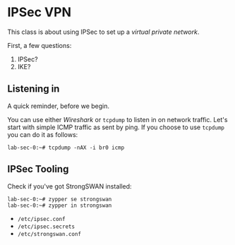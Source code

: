 # IPSec VPN

This class is about using IPSec to set up a _virtual private network_.

First, a few questions:
1. IPSec?
2. IKE?

## Listening in

A quick reminder, before we begin.

You can use either _Wireshark_ or `tcpdump` to listen in on network traffic.
Let's start with simple ICMP traffic as sent by ping. 
If you choose to use `tcpdump` you can do it as follows:

```console
lab-sec-0:~# tcpdump -nAX -i br0 icmp
```

## IPSec Tooling

Check if you've got StrongSWAN installed:
```console
lab-sec-0:~# zypper se strongswan
lab-sec-0:~# zypper in strongswan
```

* `/etc/ipsec.conf`
* `/etc/ipsec.secrets`
* `/etc/strongswan.conf`

